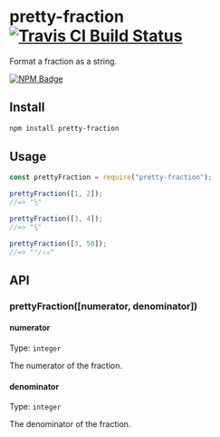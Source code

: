 # pretty-fraction [![Travis CI Build Status](https://img.shields.io/travis/com/Richienb/pretty-fraction/master.svg?style=for-the-badge)](https://travis-ci.com/Richienb/pretty-fraction)

Format a fraction as a string.

[![NPM Badge](https://nodei.co/npm/pretty-fraction.png)](https://npmjs.com/package/pretty-fraction)

## Install

```sh
npm install pretty-fraction
```

## Usage

```js
const prettyFraction = require("pretty-fraction");

prettyFraction([1, 2]);
//=> "½"

prettyFraction([3, 4]);
//=> "¾"

prettyFraction([3, 50]);
//=> "³/₅₀"
```

## API

### prettyFraction([numerator, denominator])

#### numerator

Type: `integer`

The numerator of the fraction.

#### denominator

Type: `integer`

The denominator of the fraction.
